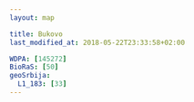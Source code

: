 ```yaml
---
layout: map

title: Bukovo
last_modified_at: 2018-05-22T23:33:58+02:00

WDPA: [145272]
BioRaS: [50]
geoSrbija:
  L1_183: [33]
---
```

